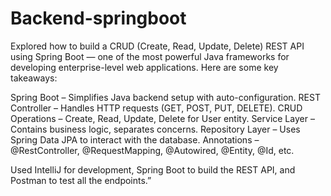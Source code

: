 # Backend-springboot

Explored how to build a CRUD (Create, Read, Update, Delete) REST API using Spring Boot — one of the most powerful Java frameworks for developing enterprise-level web applications. Here are some key takeaways:

Spring Boot – Simplifies Java backend setup with auto-configuration.
REST Controller – Handles HTTP requests (GET, POST, PUT, DELETE).
CRUD Operations – Create, Read, Update, Delete for User entity.
Service Layer – Contains business logic, separates concerns.
Repository Layer – Uses Spring Data JPA to interact with the database.
Annotations – @RestController, @RequestMapping, @Autowired, @Entity, @Id, etc.

 Used IntelliJ for development, Spring Boot to build the REST API, and Postman to test all the endpoints.”
